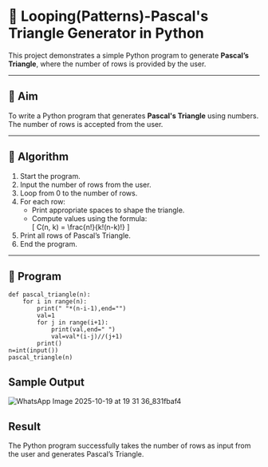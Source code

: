 # 🔺 Looping(Patterns)-Pascal's Triangle Generator in Python

This project demonstrates a simple Python program to generate **Pascal’s Triangle**, where the number of rows is provided by the user.

---

## 🎯 Aim

To write a Python program that generates **Pascal's Triangle** using numbers. The number of rows is accepted from the user.

---

## 🧠 Algorithm

1. Start the program.
2. Input the number of rows from the user.
3. Loop from 0 to the number of rows.
4. For each row:
   - Print appropriate spaces to shape the triangle.
   - Compute values using the formula:  
     \[
     C(n, k) = \frac{n!}{k!(n-k)!}
     \]
5. Print all rows of Pascal’s Triangle.
6. End the program.

---

## 🧪 Program
```
def pascal_triangle(n):
    for i in range(n):
        print(" "*(n-i-1),end="")
        val=1
        for j in range(i+1):
            print(val,end=" ")
            val=val*(i-j)//(j+1)
        print()
n=int(input())
pascal_triangle(n)
```

## Sample Output
![WhatsApp Image 2025-10-19 at 19 31 36_831fbaf4](https://github.com/user-attachments/assets/e3098038-38a9-4a0e-834f-7b67e528af49)


## Result
The Python program successfully takes the number of rows as input from the user and generates Pascal’s Triangle.
